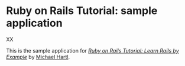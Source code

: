 # Ruby on Rails Tutorial: sample application

XX

This is the sample application for
[*Ruby on Rails Tutorial: Learn Rails by Example*](http://railstutorial.org/)
by [Michael Hartl](http://michaelhartl.com/).

